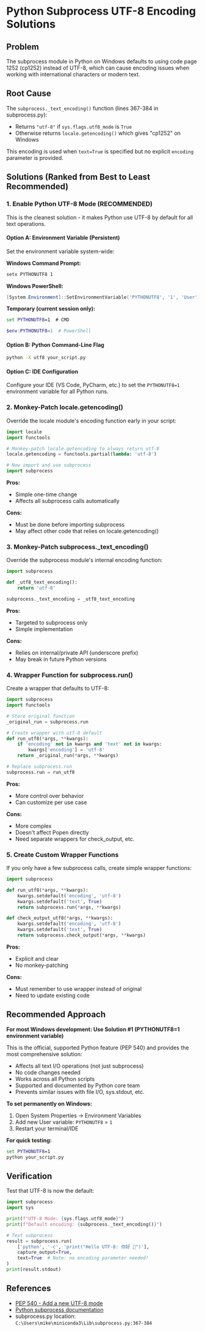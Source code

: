 # Python Subprocess UTF-8 Encoding Solutions

## Problem
The subprocess module in Python on Windows defaults to using code page 1252 (cp1252) instead of UTF-8, which can cause encoding issues when working with international characters or modern text.

## Root Cause
The `subprocess._text_encoding()` function (lines 367-384 in subprocess.py):
- Returns `"utf-8"` if `sys.flags.utf8_mode` is `True`
- Otherwise returns `locale.getencoding()` which gives "cp1252" on Windows

This encoding is used when `text=True` is specified but no explicit `encoding` parameter is provided.

## Solutions (Ranked from Best to Least Recommended)

### 1. Enable Python UTF-8 Mode (RECOMMENDED)
This is the cleanest solution - it makes Python use UTF-8 by default for all text operations.

#### Option A: Environment Variable (Persistent)
Set the environment variable system-wide:

**Windows Command Prompt:**
```cmd
setx PYTHONUTF8 1
```

**Windows PowerShell:**
```powershell
[System.Environment]::SetEnvironmentVariable('PYTHONUTF8', '1', 'User')
```

**Temporary (current session only):**
```cmd
set PYTHONUTF8=1  # CMD
```
```powershell
$env:PYTHONUTF8=1  # PowerShell
```

#### Option B: Python Command-Line Flag
```bash
python -X utf8 your_script.py
```

#### Option C: IDE Configuration
Configure your IDE (VS Code, PyCharm, etc.) to set the `PYTHONUTF8=1` environment variable for all Python runs.

### 2. Monkey-Patch locale.getencoding()
Override the locale module's encoding function early in your script:

```python
import locale
import functools

# Monkey-patch locale.getencoding to always return utf-8
locale.getencoding = functools.partial(lambda: 'utf-8')

# Now import and use subprocess
import subprocess
```

**Pros:**
- Simple one-time change
- Affects all subprocess calls automatically

**Cons:**
- Must be done before importing subprocess
- May affect other code that relies on locale.getencoding()

### 3. Monkey-Patch subprocess._text_encoding()
Override the subprocess module's internal encoding function:

```python
import subprocess

def _utf8_text_encoding():
    return 'utf-8'

subprocess._text_encoding = _utf8_text_encoding
```

**Pros:**
- Targeted to subprocess only
- Simple implementation

**Cons:**
- Relies on internal/private API (underscore prefix)
- May break in future Python versions

### 4. Wrapper Function for subprocess.run()
Create a wrapper that defaults to UTF-8:

```python
import subprocess
import functools

# Store original function
_original_run = subprocess.run

# Create wrapper with utf-8 default
def run_utf8(*args, **kwargs):
    if 'encoding' not in kwargs and 'text' not in kwargs:
        kwargs['encoding'] = 'utf-8'
    return _original_run(*args, **kwargs)

# Replace subprocess.run
subprocess.run = run_utf8
```

**Pros:**
- More control over behavior
- Can customize per use case

**Cons:**
- More complex
- Doesn't affect Popen directly
- Need separate wrappers for check_output, etc.

### 5. Create Custom Wrapper Functions
If you only have a few subprocess calls, create simple wrapper functions:

```python
import subprocess

def run_utf8(*args, **kwargs):
    kwargs.setdefault('encoding', 'utf-8')
    kwargs.setdefault('text', True)
    return subprocess.run(*args, **kwargs)

def check_output_utf8(*args, **kwargs):
    kwargs.setdefault('encoding', 'utf-8')
    kwargs.setdefault('text', True)
    return subprocess.check_output(*args, **kwargs)
```

**Pros:**
- Explicit and clear
- No monkey-patching

**Cons:**
- Must remember to use wrapper instead of original
- Need to update existing code

## Recommended Approach

**For most Windows development: Use Solution #1 (PYTHONUTF8=1 environment variable)**

This is the official, supported Python feature (PEP 540) and provides the most comprehensive solution:
- Affects all text I/O operations (not just subprocess)
- No code changes needed
- Works across all Python scripts
- Supported and documented by Python core team
- Prevents similar issues with file I/O, sys.stdout, etc.

**To set permanently on Windows:**
1. Open System Properties → Environment Variables
2. Add new User variable: `PYTHONUTF8` = `1`
3. Restart your terminal/IDE

**For quick testing:**
```cmd
set PYTHONUTF8=1
python your_script.py
```

## Verification

Test that UTF-8 is now the default:

```python
import subprocess
import sys

print(f"UTF-8 Mode: {sys.flags.utf8_mode}")
print(f"Default encoding: {subprocess._text_encoding()}")

# Test subprocess
result = subprocess.run(
    ['python', '-c', 'print("Hello UTF-8: 你好 🎉")'],
    capture_output=True,
    text=True  # Note: no encoding parameter needed!
)
print(result.stdout)
```

## References
- [PEP 540 - Add a new UTF-8 mode](https://www.python.org/dev/peps/pep-0540/)
- [Python subprocess documentation](https://docs.python.org/3/library/subprocess.html)
- subprocess.py location: `C:\Users\mike\miniconda3\Lib\subprocess.py:367-384`
